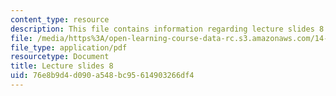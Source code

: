 ```yaml
---
content_type: resource
description: This file contains information regarding lecture slides 8.
file: /media/https%3A/open-learning-course-data-rc.s3.amazonaws.com/14-772-development-economics-macroeconomics-spring-2013/76e8b9d4d090a548bc95614903266df4_MIT14_772S13_lecture8.pdf
file_type: application/pdf
resourcetype: Document
title: Lecture slides 8
uid: 76e8b9d4-d090-a548-bc95-614903266df4
---
```

